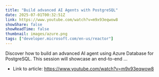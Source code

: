 ```yaml
---
title: "Build advanced AI Agents with PostgreSQL"
date: 2025-07-01T00:32:51Z
link: https://www.youtube.com/watch?v=m9x93eqwow8
showShare: false
showReadTime: false
thumbnail: images/azure.png
tags: ["developer.microsoft.com/en-us/reactor"]
---
```

Discover how to build an advanced AI agent using Azure Database for PostgreSQL. This session will showcase an end-to-end ...

- Link to article: https://www.youtube.com/watch?v=m9x93eqwow8